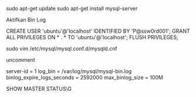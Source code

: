 sudo apt-get update
sudo apt-get install mysql-server




Aktifkan Bin Log

CREATE USER 'ubuntu'@'localhost' IDENTIFIED BY 'P@ssw0rd001';
GRANT ALL PRIVILEGES ON * . * TO 'ubuntu'@'localhost';
FLUSH PRIVILEGES;

sudo vim /etc/mysql/mysql.conf.d/mysqld.cnf


uncomment

 server-id              = 1
 log_bin                        = /var/log/mysql/mysql-bin.log
 binlog_expire_logs_seconds     = 2592000
 max_binlog_size   = 100M




SHOW MASTER STATUS\G

